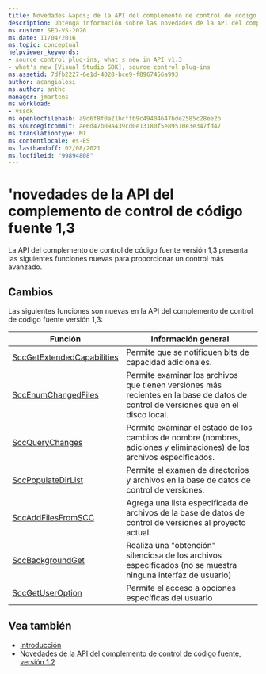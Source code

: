 ```yaml
---
title: Novedades &apos; de la API del complemento de control de código fuente 1,3
description: Obtenga información sobre las novedades de la API del complemento de control de código fuente versión 1,3, que presenta las nuevas funciones para proporcionar un control más avanzado.
ms.custom: SEO-VS-2020
ms.date: 11/04/2016
ms.topic: conceptual
helpviewer_keywords:
- source control plug-ins, what's new in API v1.3
- what's new [Visual Studio SDK], source control plug-ins
ms.assetid: 7dfb2227-6e1d-4028-bce9-f8967456a993
author: acangialosi
ms.author: anthc
manager: jmartens
ms.workload:
- vssdk
ms.openlocfilehash: a9d6f8f0a21bcffb9c49404647bde2585c28ee2b
ms.sourcegitcommit: ae6d47b09a439cd0e13180f5e89510e3e347fd47
ms.translationtype: MT
ms.contentlocale: es-ES
ms.lasthandoff: 02/08/2021
ms.locfileid: "99894808"
---
```

# <a name="what39s-new-in-the-source-control-plug-in-api-version-13"></a>&#39;novedades de la API del complemento de control de código fuente 1,3
La API del complemento de control de código fuente versión 1,3 presenta las siguientes funciones nuevas para proporcionar un control más avanzado.

## <a name="changes"></a>Cambios
 Las siguientes funciones son nuevas en la API del complemento de control de código fuente versión 1,3:

|Función|Información general|
|--------------|--------------|
|[SccGetExtendedCapabilities](../../extensibility/sccgetextendedcapabilities-function.md)|Permite que se notifiquen bits de capacidad adicionales.|
|[SccEnumChangedFiles](../../extensibility/sccenumchangedfiles-function.md)|Permite examinar los archivos que tienen versiones más recientes en la base de datos de control de versiones que en el disco local.|
|[SccQueryChanges](../../extensibility/sccquerychanges-function.md)|Permite examinar el estado de los cambios de nombre (nombres, adiciones y eliminaciones) de los archivos especificados.|
|[SccPopulateDirList](../../extensibility/sccpopulatedirlist-function.md)|Permite el examen de directorios y archivos en la base de datos de control de versiones.|
|[SccAddFilesFromSCC](../../extensibility/sccaddfilesfromscc-function.md)|Agrega una lista especificada de archivos de la base de datos de control de versiones al proyecto actual.|
|[SccBackgroundGet](../../extensibility/sccbackgroundget-function.md)|Realiza una "obtención" silenciosa de los archivos especificados (no se muestra ninguna interfaz de usuario)|
|[SccGetUserOption](../../extensibility/sccgetuseroption-function.md)|Permite el acceso a opciones específicas del usuario|

## <a name="see-also"></a>Vea también
- [Introducción](../../extensibility/internals/getting-started-with-source-control-plug-ins.md)
- [Novedades de la API del complemento de control de código fuente, versión 1.2](../../extensibility/internals/what-s-new-in-the-source-control-plug-in-api-version-1-2.md)
